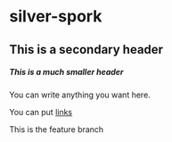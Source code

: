# silver-spork

## This is a secondary header

##### This is a much smaller header

You can write anything you want here.

You can put [links](https://google.com)

This is the feature branch
